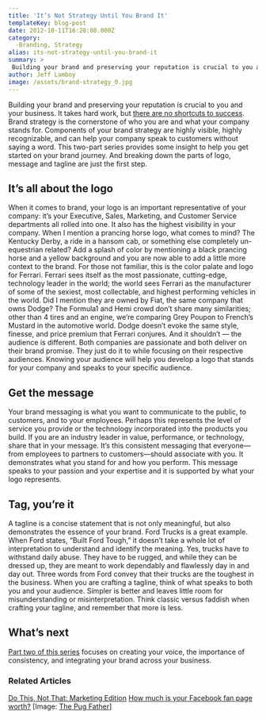 ```yaml
---
title: 'It’s Not Strategy Until You Brand It'
templateKey: blog-post
date: 2012-10-11T16:28:08.000Z
category: 
  -Branding, Strategy
alias: its-not-strategy-until-you-brand-it
summary: > 
 Building your brand and preserving your reputation is crucial to you and your business. It takes hard work, but there are no shortcuts to success. Brand strategy is the cornerstone of who you are and what your company stands for. Components of your brand strategy are highly visible, highly recognizable, and can help your company speak to customers without saying a word.
author: Jeff Lamboy
image: /assets/brand-strategy_0.jpg
---
```


Building your brand and preserving your reputation is crucial to you and your business. It takes hard work, but [there are no shortcuts to success](/insights/dig-your-own-grave-paid-reviews). Brand strategy is the cornerstone of who you are and what your company stands for. Components of your brand strategy are highly visible, highly recognizable, and can help your company speak to customers without saying a word. This two-part series provides some insight to help you get started on your brand journey. And breaking down the parts of logo, message and tagline are just the first step.

It’s all about the logo
-----------------------

When it comes to brand, your logo is an important representative of your company: it’s your Executive, Sales, Marketing, and Customer Service departments all rolled into one. It also has the highest visibility in your company. When I mention a prancing horse logo, what comes to mind? The Kentucky Derby, a ride in a hansom cab, or something else completely un-equestrian related? Add a splash of color by mentioning a black prancing horse and a yellow background and you are now able to add a little more context to the brand. For those not familiar, this is the color palate and logo for Ferrari. Ferrari sees itself as the most passionate, cutting-edge, technology leader in the world; the world sees Ferrari as the manufacturer of some of the sexiest, most collectable, and highest performing vehicles in the world. Did I mention they are owned by Fiat, the same company that owns Dodge? The Formula1 and Hemi crowd don’t share many similarities; other than 4 tires and an engine, we’re comparing Grey Poupon to French’s Mustard in the automotive world. Dodge doesn’t evoke the same style, finesse, and price premium that Ferrari conjures. And it shouldn’t — the audience is different. Both companies are passionate and both deliver on their brand promise. They just do it to while focusing on their respective audiences. Knowing your audience will help you develop a logo that stands for your company and speaks to your specific audience.

Get the message
---------------

Your brand messaging is what you want to communicate to the public, to customers, and to your employees. Perhaps this represents the level of service you provide or the technology incorporated into the products you build. If you are an industry leader in value, performance, or technology, share that in your message. It’s this consistent messaging that everyone—from employees to partners to customers—should associate with you. It demonstrates what you stand for and how you perform. This message speaks to your passion and your expertise and it is supported by what your logo represents.

Tag, you’re it
--------------

A tagline is a concise statement that is not only meaningful, but also demonstrates the essence of your brand. Ford Trucks is a great example. When Ford states, “Built Ford Tough,” it doesn’t take a whole lot of interpretation to understand and identify the meaning. Yes, trucks have to withstand daily abuse. They have to be rugged, and while they can be dressed up, they are meant to work dependably and flawlessly day in and day out. Three words from Ford convey that their trucks are the toughest in the business. When you are crafting a tagline, think of what speaks to both you and your audience. Simpler is better and leaves little room for misunderstanding or misinterpretation. Think classic versus faddish when crafting your tagline, and remember that more is less.

What’s next
-----------

[Part two of this series](/insights/it-s-not-strategy-until-you-brand-it-part-2) focuses on creating your voice, the importance of consistency, and integrating your brand across your business.

### Related Articles

[Do This, Not That: Marketing Edition](/insights/do-not-marketing-edition) [How much is your Facebook fan page worth?](/insights/how-much-your-facebook-fan-page-worth) \[Image: [The Pug Father](http://www.flickr.com/photos/fleur-design/441552398/)\]